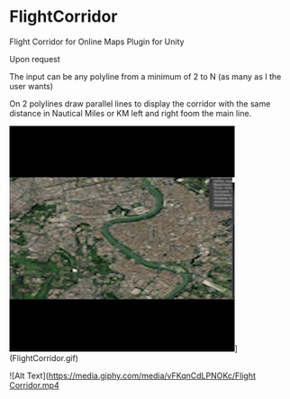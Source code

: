 # FlightCorridor
Flight Corridor for Online Maps Plugin for Unity

Upon request 

The input can be any polyline from a minimum of 2 to N (as many as I the user wants)

On 2 polylines draw parallel lines to display the corridor with the same distance in Nautical Miles or KM left and right foom the main line.

![Alt Text](https://github.com/RichardHoffmannX/FlightCorridor/blob/main/FlightCorridor.gif)](FlightCorridor.gif)

![Alt Text]([https://media.giphy.com/media/vFKqnCdLPNOKc/Flight Corridor.mp4](https://github.com/RichardHoffmannX/FlightCorridor/blob/main/Flight%20Corridor.mp4)


